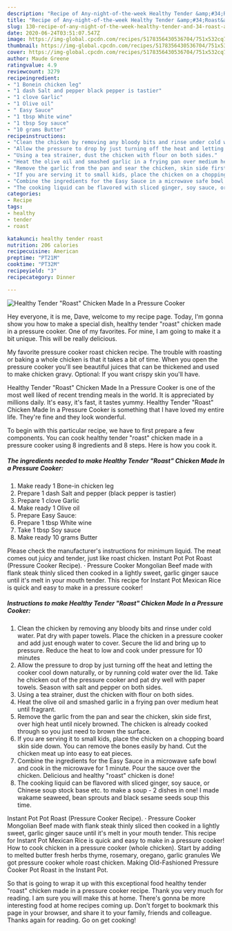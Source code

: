 ```yaml
---
description: "Recipe of Any-night-of-the-week Healthy Tender &amp;#34;Roast&amp;#34; Chicken Made In a Pressure Cooker"
title: "Recipe of Any-night-of-the-week Healthy Tender &amp;#34;Roast&amp;#34; Chicken Made In a Pressure Cooker"
slug: 130-recipe-of-any-night-of-the-week-healthy-tender-and-34-roast-and-34-chicken-made-in-a-pressure-cooker
date: 2020-06-24T03:51:07.547Z
image: https://img-global.cpcdn.com/recipes/5178356430536704/751x532cq70/healthy-tender-roast-chicken-made-in-a-pressure-cooker-recipe-main-photo.jpg
thumbnail: https://img-global.cpcdn.com/recipes/5178356430536704/751x532cq70/healthy-tender-roast-chicken-made-in-a-pressure-cooker-recipe-main-photo.jpg
cover: https://img-global.cpcdn.com/recipes/5178356430536704/751x532cq70/healthy-tender-roast-chicken-made-in-a-pressure-cooker-recipe-main-photo.jpg
author: Maude Greene
ratingvalue: 4.9
reviewcount: 3279
recipeingredient:
- "1 Bonein chicken leg"
- "1 dash Salt and pepper black pepper is tastier"
- "1 clove Garlic"
- "1 Olive oil"
- " Easy Sauce"
- "1 tbsp White wine"
- "1 tbsp Soy sauce"
- "10 grams Butter"
recipeinstructions:
- "Clean the chicken by removing any bloody bits and rinse under cold water. Pat dry with paper towels. Place the chicken in a pressure cooker and add just enough water to cover. Secure the lid and bring up to pressure. Reduce the heat to low and cook under pressure for 10 minutes"
- "Allow the pressure to drop by just turning off the heat and letting the cooker cool down naturally, or by running cold water over the lid. Take he chicken out of the pressure cooker and pat dry well with paper towels. Season with salt and pepper on both sides."
- "Using a tea strainer, dust the chicken with flour on both sides."
- "Heat the olive oil and smashed garlic in a frying pan over medium heat until fragrant."
- "Remove the garlic from the pan and sear the chicken, skin side first, over high heat until nicely browned. The chicken is already cooked through so you just need to brown the surface."
- "If you are serving it to small kids, place the chicken on a chopping board skin side down. You can remove the bones easily by hand. Cut the chicken meat up into easy to eat pieces."
- "Combine the ingredients for the Easy Sauce in a microwave safe bowl and cook in the microwave for 1 minute. Pour the sauce over the chicken. Delicious and healthy &#34;roast&#34; chicken is done!"
- "The cooking liquid can be flavored with sliced ginger, soy sauce, or Chinese soup stock base etc. to make a soup - 2 dishes in one! I made wakame seaweed, bean sprouts and black sesame seeds soup this time."
categories:
- Recipe
tags:
- healthy
- tender
- roast

katakunci: healthy tender roast 
nutrition: 206 calories
recipecuisine: American
preptime: "PT21M"
cooktime: "PT32M"
recipeyield: "3"
recipecategory: Dinner

---
```



![Healthy Tender &#34;Roast&#34; Chicken Made In a Pressure Cooker](https://img-global.cpcdn.com/recipes/5178356430536704/751x532cq70/healthy-tender-roast-chicken-made-in-a-pressure-cooker-recipe-main-photo.jpg)

Hey everyone, it is me, Dave, welcome to my recipe page. Today, I'm gonna show you how to make a special dish, healthy tender &#34;roast&#34; chicken made in a pressure cooker. One of my favorites. For mine, I am going to make it a bit unique. This will be really delicious.

My favorite pressure cooker roast chicken recipe. The trouble with roasting or baking a whole chicken is that it takes a bit of time. When you open the pressure cooker you&#39;ll see beautiful juices that can be thickened and used to make chicken gravy. Optional: If you want crispy skin you&#39;ll have.

Healthy Tender &#34;Roast&#34; Chicken Made In a Pressure Cooker is one of the most well liked of recent trending meals in the world. It is appreciated by millions daily. It's easy, it's fast, it tastes yummy. Healthy Tender &#34;Roast&#34; Chicken Made In a Pressure Cooker is something that I have loved my entire life. They're fine and they look wonderful.


To begin with this particular recipe, we have to first prepare a few components. You can cook healthy tender &#34;roast&#34; chicken made in a pressure cooker using 8 ingredients and 8 steps. Here is how you cook it.

<!--inarticleads1-->

##### The ingredients needed to make Healthy Tender &#34;Roast&#34; Chicken Made In a Pressure Cooker:

1. Make ready 1 Bone-in chicken leg
1. Prepare 1 dash Salt and pepper (black pepper is tastier)
1. Prepare 1 clove Garlic
1. Make ready 1 Olive oil
1. Prepare  Easy Sauce:
1. Prepare 1 tbsp White wine
1. Take 1 tbsp Soy sauce
1. Make ready 10 grams Butter


Please check the manufacturer&#39;s instructions for minimum liquid. The meat comes out juicy and tender, just like roast chicken. Instant Pot Pot Roast (Pressure Cooker Recipe). · Pressure Cooker Mongolian Beef made with flank steak thinly sliced then cooked in a lightly sweet, garlic ginger sauce until it&#39;s melt in your mouth tender. This recipe for Instant Pot Mexican Rice is quick and easy to make in a pressure cooker! 

<!--inarticleads2-->

##### Instructions to make Healthy Tender &#34;Roast&#34; Chicken Made In a Pressure Cooker:

1. Clean the chicken by removing any bloody bits and rinse under cold water. Pat dry with paper towels. Place the chicken in a pressure cooker and add just enough water to cover. Secure the lid and bring up to pressure. Reduce the heat to low and cook under pressure for 10 minutes
1. Allow the pressure to drop by just turning off the heat and letting the cooker cool down naturally, or by running cold water over the lid. Take he chicken out of the pressure cooker and pat dry well with paper towels. Season with salt and pepper on both sides.
1. Using a tea strainer, dust the chicken with flour on both sides.
1. Heat the olive oil and smashed garlic in a frying pan over medium heat until fragrant.
1. Remove the garlic from the pan and sear the chicken, skin side first, over high heat until nicely browned. The chicken is already cooked through so you just need to brown the surface.
1. If you are serving it to small kids, place the chicken on a chopping board skin side down. You can remove the bones easily by hand. Cut the chicken meat up into easy to eat pieces.
1. Combine the ingredients for the Easy Sauce in a microwave safe bowl and cook in the microwave for 1 minute. Pour the sauce over the chicken. Delicious and healthy &#34;roast&#34; chicken is done!
1. The cooking liquid can be flavored with sliced ginger, soy sauce, or Chinese soup stock base etc. to make a soup - 2 dishes in one! I made wakame seaweed, bean sprouts and black sesame seeds soup this time.


Instant Pot Pot Roast (Pressure Cooker Recipe). · Pressure Cooker Mongolian Beef made with flank steak thinly sliced then cooked in a lightly sweet, garlic ginger sauce until it&#39;s melt in your mouth tender. This recipe for Instant Pot Mexican Rice is quick and easy to make in a pressure cooker! How to cook chicken in a pressure cooker (whole chicken). Start by adding to melted butter fresh herbs thyme, rosemary, oregano, garlic granules We got pressure cooker whole roast chicken. Making Old-Fashioned Pressure Cooker Pot Roast in the Instant Pot. 

So that is going to wrap it up with this exceptional food healthy tender &#34;roast&#34; chicken made in a pressure cooker recipe. Thank you very much for reading. I am sure you will make this at home. There's gonna be more interesting food at home recipes coming up. Don't forget to bookmark this page in your browser, and share it to your family, friends and colleague. Thanks again for reading. Go on get cooking!

